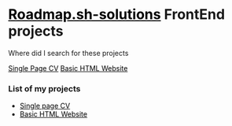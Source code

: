 <style>
  a{
  color:black;
  }
</style>
# <a href="https://roadmap.sh/frontend">Roadmap.sh-solutions</a> FrontEnd projects <br>
<p>Where did I search for these projects</p>
<a href="https://roadmap.sh/projects/single-page-cv">Single Page CV</a>
<a href="https://roadmap.sh/projects/basic-html-website">Basic HTML Website</a>

<h3> List of my projects </h3>
<ul>
  <li><a href="https://github.com/DEVedwinivan/Roadmap.sh-solutions/tree/main/FronEnd/Single-page_CV">Single page CV </a></li>
  <li><a href="https://github.com/DEVedwinivan/Roadmap.sh-solutions/tree/main/FronEnd/Basic-HTML-Website">Basic HTML Website</a></li>
</ul>
